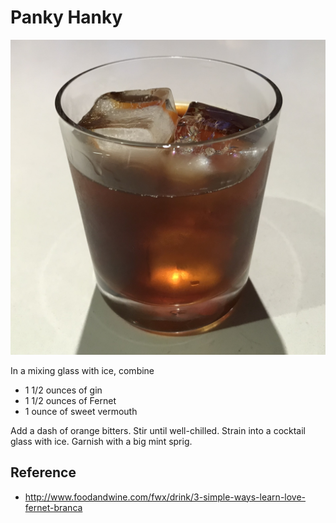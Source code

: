 # Panky Hanky

![Panky Hanky](/images/panky-hanky.jpg)

In a mixing glass with ice, combine
* 1 1/2 ounces of gin
* 1 1/2 ounces of Fernet
* 1 ounce of sweet vermouth

Add a dash of orange bitters. Stir until well-chilled. Strain into a cocktail glass with ice. Garnish with a big mint sprig.  

## Reference
* http://www.foodandwine.com/fwx/drink/3-simple-ways-learn-love-fernet-branca
